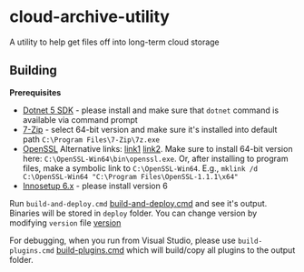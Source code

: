 # cloud-archive-utility
A utility to help get files off into long-term cloud storage

## Building

**Prerequisites**

* [Dotnet 5 SDK](https://dotnet.microsoft.com/download/dotnet/5.0) - please install and make sure that `dotnet` command is available via command prompt
* [7-Zip](https://www.7-zip.org/) - select 64-bit version and make sure it's installed into default path `C:\Program Files\7-Zip\7z.exe`
* [OpenSSL](https://wiki.openssl.org/index.php/Binaries) Alternative links: [link1](https://slproweb.com/products/Win32OpenSSL.html) [link2](https://indy.fulgan.com/SSL/). Make sure to install 64-bit version here: `C:\OpenSSL-Win64\bin\openssl.exe`. Or, after installing to program files, make a symbolic link to `C:\OpenSSL-Win64`. E.g., `mklink /d C:\OpenSSL-Win64 "C:\Program Files\OpenSSL-1.1.1\x64"`
* [Innosetup 6.x](https://jrsoftware.org/isdl.php) - please install version 6

Run `build-and-deploy.cmd` [build-and-deploy.cmd](build-and-deploy.cmd) and see it's output. Binaries will be stored in `deploy` folder. You can change version by modifying `version` file [version](version)

For debugging, when you run from Visual Studio, please use `build-plugins.cmd` [build-plugins.cmd](build-plugins.cmd) which will build/copy all plugins to the output folder.
